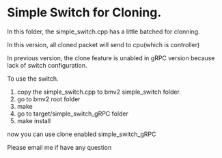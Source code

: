 # Simple Switch for Cloning.

In this folder, the simple_switch.cpp
has a little batched for clonning.

In this version, all cloned packet will
send to cpu(which is controller)

In previous version, the clone feature is
unabled in gRPC version because lack of 
switch configuration.

To use the switch.
1. copy the simple_switch.cpp to bmv2 simple_switch folder.
2. go to bmv2 root folder
3. make
4. go to target/simple_switch_gRPC folder
5. make install

now you can use clone enabled simple_switch_gRPC

Please email me if have any question
